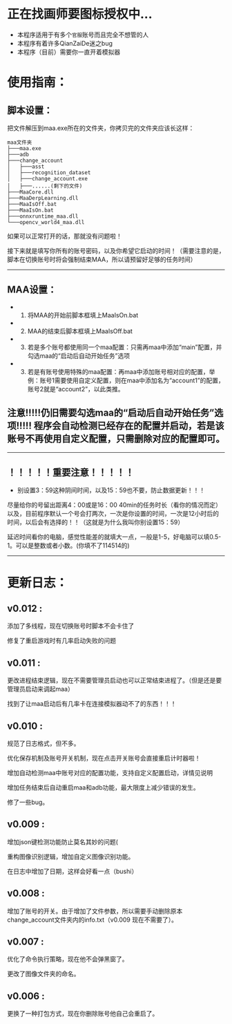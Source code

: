 # 正在找画师要图标授权中...

- 本程序适用于有多个```官服```账号而且完全不想管的人
- 本程序有着许多QianZaiDe迷之bug
- 本程序（目前）需要你一直开着模拟器

# 使用指南：
## 脚本设置：
把文件解压到maa.exe所在的文件夹，你拷贝完的文件夹应该长这样：
```shell
maa文件夹
├───maa.exe
├───adb
├───change_account
│   ├───asst
│   ├───recognition_dataset
│   ├───change_account.exe
│   ├───......(剩下的文件)
├───MaaCore.dll
├───MaaDerpLearning.dll
├───MaaIsOff.bat
├───MaaIsOn.bat
├───onnxruntime_maa.dll
└───opencv_world4_maa.dll
```

如果可以正常打开的话，那就没有问题啦！

接下来就是填写你所有的账号密码，以及你希望它启动的时间！（需要注意的是，脚本在切换账号时将会强制结束MAA，所以请预留好足够的任务时间）

-----------------------------------
##  MAA设置：
- 1. 将MAA的开始前脚本框填上MaaIsOn.bat
- 2. MAA的结束后脚本框填上MaaIsOff.bat
- 3. 若是多个账号都使用同一个maa配置：只需再maa中添加“main”配置，并勾选maa的“启动后自动开始任务”选项
- 3. 若是有账号使用特殊的maa配置：再maa中添加账号相对应的配置，举例：账号1需要使用自定义配置，则在maa中添加名为“account1”的配置，账号2就是“account2”，以此类推。
	
## 注意!!!!!仍旧需要勾选maa的“启动后自动开始任务”选项!!!!! 程序会自动检测已经存在的配置并启动，若是该账号不再使用自定义配置，只需删除对应的配置即可。

-----------------------------------
## ！！！！！重要注意！！！！！
- 别设置3：59这种阴间时间，以及15：59也不要，防止数据更新！！！

尽量给你的号留出距离4：00或是16：00  40min的任务时长（看你的情况而定）
以及，目前程序默认一个号会打两次，一次是你设置的时间，一次是12小时后的时间，以后会有选择的！！（这就是为什么我叫你别设置15：59）

延迟时间看你的电脑，感觉性能差的就填大一点，一般是1-5，好电脑可以填0.5-1。可以是整数或者小数。(你填不了114514的)

-----------------------------------
# 更新日志：
## v0.012 :

添加了多线程，现在切换账号时脚本不会卡住了

修复了重启游戏时有几率启动失败的问题

## v0.011 :
	
更改进程结束逻辑，现在不需要管理员启动也可以正常结束进程了。（但是还是要管理员启动来调起maa）
	
找到了让maa启动后有几率卡在连接模拟器动不了的东西！！！

## v0.010 :
规范了日志格式，但不多。

优化保存机制及账号开关机制，现在点击开关账号会直接重启计时器啦！

增加自动检测maa中账号对应的配置功能，支持自定义配置启动，详情见说明

增加任务结束后自动重启maa和adb功能，最大限度上减少错误的发生。

修了一些bug。

## v0.009 :
增加json键检测功能防止莫名其妙的问题(

重构图像识别逻辑，增加自定义图像识别功能。

在日志中增加了日期，这样会好看一点（bushi）
## v0.008 :
增加了账号的开关。由于增加了文件参数，所以需要手动删除原本change_account文件夹内的info.txt（v0.009 现在不需要了）。
## v0.007 :
优化了命令执行策略，现在他不会弹黑窗了。

更改了图像文件夹的命名。
## v0.006 :
更换了一种打包方式，现在你删除账号他自己会重启了。
